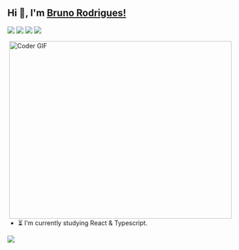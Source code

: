 ## Hi 👋, I'm [Bruno Rodrigues!](https://ankitwarbhe.github.io) 

[<img src="https://img.shields.io/badge/linkedin-%230077B5.svg?&style=for-the-badge&logo=linkedin&logoColor=white" />](https://www.linkedin.com/in/bruno-rodrigues-78416319b/) 
[<img src = "https://img.shields.io/badge/instagram-%23E4405F.svg?&style=for-the-badge&logo=instagram&logoColor=white">](https://www.instagram.com/bruunoo.rodrigues/) 
[<img src = "https://img.shields.io/badge/facebook-%231877F2.svg?&style=for-the-badge&logo=facebook&logoColor=white">](https://www.facebook.com/profile.php?id=100001660880731) 
[<img src = "https://img.shields.io/badge/Gmail-D14836.svg?style=for-the-badge&logo=gmail&logoColor=white">](mailto:brunorodrigues.silveira@gmail.com "Connect via Email")

<img align="right" src="https://media.giphy.com/media/SWoSkN6DxTszqIKEqv/giphy.gif" alt="Coder GIF" width="500" height="400"><br>


- :hourglass_flowing_sand: I'm currently studying React & Typescript.
<img src="https://img.shields.io/badge/HTML5-E34F26?style=for-the-badge&logo=html5&logoColor=white" />


<br>


